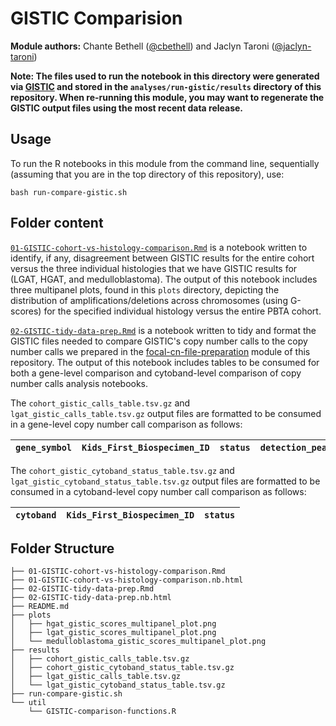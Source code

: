 # GISTIC Comparision

**Module authors:** Chante Bethell ([@cbethell](https://github.com/cbethell)) and Jaclyn Taroni ([@jaclyn-taroni](https://github.com/jaclyn-taroni))

**Note: The files used to run the notebook in this directory were generated via [GISTIC](https://github.com/AlexsLemonade/OpenPBTA-analysis/blob/master/doc/data-formats.md#gistic-output-file-formats) and stored in the `analyses/run-gistic/results` directory of this repository.
When re-running this module, you may want to regenerate the GISTIC output files using the most recent data release.**

## Usage

To run the R notebooks in this module from the command line, sequentially (assuming that you are in the top directory of this repository), use:

```
bash run-compare-gistic.sh
```

## Folder content

[`01-GISTIC-cohort-vs-histology-comparison.Rmd`](https://alexslemonade.github.io/OpenPBTA-analysis/analyses/01-GISTIC-cohort-vs-histology-comparison/gistic-cohort-vs-histology-comparison.nb.html) is a notebook written to identify, if any, disagreement between GISTIC results for the entire cohort versus the three individual histologies that we have GISTIC results for (LGAT, HGAT, and medulloblastoma).
The output of this notebook includes three multipanel plots, found in this `plots` directory, depicting the distribution of amplifications/deletions across chromosomes (using G-scores) for the specified individual histology versus the entire PBTA cohort.

[`02-GISTIC-tidy-data-prep.Rmd`](https://alexslemonade.github.io/OpenPBTA-analysis/analyses/01-GISTIC-cohort-vs-histology-comparison/02-GISTIC-tidy-data-prep.nb.html) is a notebook written to tidy and format the GISTIC files needed to compare GISTIC's copy number calls to the copy number calls we prepared in the [focal-cn-file-preparation](https://github.com/AlexsLemonade/OpenPBTA-analysis/tree/master/analyses/focal-cn-file-preparation/results) module of this repository.
The output of this notebook includes tables to be consumed for both a gene-level comparison and cytoband-level comparison of copy number calls analysis notebooks.

The `cohort_gistic_calls_table.tsv.gz` and `lgat_gistic_calls_table.tsv.gz` output files are formatted to be consumed in a gene-level copy number call comparison as follows:

| `gene_symbol` | `Kids_First_Biospecimen_ID` | `status` | `detection_peak` |
| ------------- | --------------------------- | ---------| ---------------- |

The `cohort_gistic_cytoband_status_table.tsv.gz` and `lgat_gistic_cytoband_status_table.tsv.gz` output files are formatted to be consumed in a cytoband-level copy number call comparison as follows:

| `cytoband` | `Kids_First_Biospecimen_ID` | `status` |
| ---------- | --------------------------- | -------- |

## Folder Structure

```
├── 01-GISTIC-cohort-vs-histology-comparison.Rmd
├── 01-GISTIC-cohort-vs-histology-comparison.nb.html
├── 02-GISTIC-tidy-data-prep.Rmd
├── 02-GISTIC-tidy-data-prep.nb.html
├── README.md
├── plots
│   ├── hgat_gistic_scores_multipanel_plot.png
│   ├── lgat_gistic_scores_multipanel_plot.png
│   └── medulloblastoma_gistic_scores_multipanel_plot.png
├── results
│   ├── cohort_gistic_calls_table.tsv.gz
│   ├── cohort_gistic_cytoband_status_table.tsv.gz
│   ├── lgat_gistic_calls_table.tsv.gz
│   └── lgat_gistic_cytoband_status_table.tsv.gz
├── run-compare-gistic.sh
└── util
    └── GISTIC-comparison-functions.R

```
